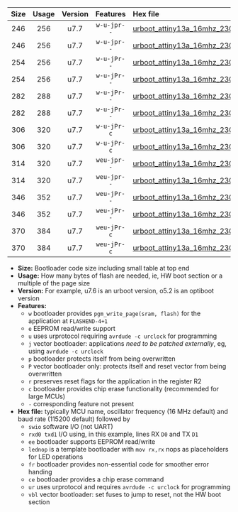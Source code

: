 |Size|Usage|Version|Features|Hex file|
|:-:|:-:|:-:|:-:|:--|
|246|256|u7.7|`w-u-jpr--`|[urboot_attiny13a_16mhz_230400bps_swio_rxb0_txb1_lednop_ur_vbl.hex](https://raw.githubusercontent.com/stefanrueger/urboot.hex/main/mcus/attiny13a/fcpu_16mhz/230400_bps/urboot_attiny13a_16mhz_230400bps_swio_rxb0_txb1_lednop_ur_vbl.hex)|
|246|256|u7.7|`w-u-jpr--`|[urboot_attiny13a_16mhz_230400bps_swio_rxb1_txb0_lednop_ur_vbl.hex](https://raw.githubusercontent.com/stefanrueger/urboot.hex/main/mcus/attiny13a/fcpu_16mhz/230400_bps/urboot_attiny13a_16mhz_230400bps_swio_rxb1_txb0_lednop_ur_vbl.hex)|
|254|256|u7.7|`w-u-jPr--`|[urboot_attiny13a_16mhz_230400bps_swio_rxb0_txb1_ur_vbl.hex](https://raw.githubusercontent.com/stefanrueger/urboot.hex/main/mcus/attiny13a/fcpu_16mhz/230400_bps/urboot_attiny13a_16mhz_230400bps_swio_rxb0_txb1_ur_vbl.hex)|
|254|256|u7.7|`w-u-jPr--`|[urboot_attiny13a_16mhz_230400bps_swio_rxb1_txb0_ur_vbl.hex](https://raw.githubusercontent.com/stefanrueger/urboot.hex/main/mcus/attiny13a/fcpu_16mhz/230400_bps/urboot_attiny13a_16mhz_230400bps_swio_rxb1_txb0_ur_vbl.hex)|
|282|288|u7.7|`w-u-jPr--`|[urboot_attiny13a_16mhz_230400bps_swio_rxb0_txb1_lednop_fr_ur_vbl.hex](https://raw.githubusercontent.com/stefanrueger/urboot.hex/main/mcus/attiny13a/fcpu_16mhz/230400_bps/urboot_attiny13a_16mhz_230400bps_swio_rxb0_txb1_lednop_fr_ur_vbl.hex)|
|282|288|u7.7|`w-u-jPr--`|[urboot_attiny13a_16mhz_230400bps_swio_rxb1_txb0_lednop_fr_ur_vbl.hex](https://raw.githubusercontent.com/stefanrueger/urboot.hex/main/mcus/attiny13a/fcpu_16mhz/230400_bps/urboot_attiny13a_16mhz_230400bps_swio_rxb1_txb0_lednop_fr_ur_vbl.hex)|
|306|320|u7.7|`w-u-jPr-c`|[urboot_attiny13a_16mhz_230400bps_swio_rxb0_txb1_lednop_fr_ce_ur_vbl.hex](https://raw.githubusercontent.com/stefanrueger/urboot.hex/main/mcus/attiny13a/fcpu_16mhz/230400_bps/urboot_attiny13a_16mhz_230400bps_swio_rxb0_txb1_lednop_fr_ce_ur_vbl.hex)|
|306|320|u7.7|`w-u-jPr-c`|[urboot_attiny13a_16mhz_230400bps_swio_rxb1_txb0_lednop_fr_ce_ur_vbl.hex](https://raw.githubusercontent.com/stefanrueger/urboot.hex/main/mcus/attiny13a/fcpu_16mhz/230400_bps/urboot_attiny13a_16mhz_230400bps_swio_rxb1_txb0_lednop_fr_ce_ur_vbl.hex)|
|314|320|u7.7|`weu-jpr--`|[urboot_attiny13a_16mhz_230400bps_swio_rxb0_txb1_ee_lednop_ur_vbl.hex](https://raw.githubusercontent.com/stefanrueger/urboot.hex/main/mcus/attiny13a/fcpu_16mhz/230400_bps/urboot_attiny13a_16mhz_230400bps_swio_rxb0_txb1_ee_lednop_ur_vbl.hex)|
|314|320|u7.7|`weu-jpr--`|[urboot_attiny13a_16mhz_230400bps_swio_rxb1_txb0_ee_lednop_ur_vbl.hex](https://raw.githubusercontent.com/stefanrueger/urboot.hex/main/mcus/attiny13a/fcpu_16mhz/230400_bps/urboot_attiny13a_16mhz_230400bps_swio_rxb1_txb0_ee_lednop_ur_vbl.hex)|
|346|352|u7.7|`weu-jPr--`|[urboot_attiny13a_16mhz_230400bps_swio_rxb0_txb1_ee_lednop_fr_ur_vbl.hex](https://raw.githubusercontent.com/stefanrueger/urboot.hex/main/mcus/attiny13a/fcpu_16mhz/230400_bps/urboot_attiny13a_16mhz_230400bps_swio_rxb0_txb1_ee_lednop_fr_ur_vbl.hex)|
|346|352|u7.7|`weu-jPr--`|[urboot_attiny13a_16mhz_230400bps_swio_rxb1_txb0_ee_lednop_fr_ur_vbl.hex](https://raw.githubusercontent.com/stefanrueger/urboot.hex/main/mcus/attiny13a/fcpu_16mhz/230400_bps/urboot_attiny13a_16mhz_230400bps_swio_rxb1_txb0_ee_lednop_fr_ur_vbl.hex)|
|370|384|u7.7|`weu-jPr-c`|[urboot_attiny13a_16mhz_230400bps_swio_rxb0_txb1_ee_lednop_fr_ce_ur_vbl.hex](https://raw.githubusercontent.com/stefanrueger/urboot.hex/main/mcus/attiny13a/fcpu_16mhz/230400_bps/urboot_attiny13a_16mhz_230400bps_swio_rxb0_txb1_ee_lednop_fr_ce_ur_vbl.hex)|
|370|384|u7.7|`weu-jPr-c`|[urboot_attiny13a_16mhz_230400bps_swio_rxb1_txb0_ee_lednop_fr_ce_ur_vbl.hex](https://raw.githubusercontent.com/stefanrueger/urboot.hex/main/mcus/attiny13a/fcpu_16mhz/230400_bps/urboot_attiny13a_16mhz_230400bps_swio_rxb1_txb0_ee_lednop_fr_ce_ur_vbl.hex)|

- **Size:** Bootloader code size including small table at top end
- **Usage:** How many bytes of flash are needed, ie, HW boot section or a multiple of the page size
- **Version:** For example, u7.6 is an urboot version, o5.2 is an optiboot version
- **Features:**
  + `w` bootloader provides `pgm_write_page(sram, flash)` for the application at `FLASHEND-4+1`
  + `e` EEPROM read/write support
  + `u` uses urprotocol requiring `avrdude -c urclock` for programming
  + `j` vector bootloader: applications *need to be patched externally*, eg, using `avrdude -c urclock`
  + `p` bootloader protects itself from being overwritten
  + `P` vector bootloader only: protects itself and reset vector from being overwritten
  + `r` preserves reset flags for the application in the register R2
  + `c` bootloader provides chip erase functionality (recommended for large MCUs)
  + `-` corresponding feature not present
- **Hex file:** typically MCU name, oscillator frequency (16 MHz default) and baud rate (115200 default) followed by
  + `swio` software I/O (not UART)
  + `rxd0 txd1` I/O using, in this example, lines RX `D0` and TX `D1`
  + `ee` bootloader supports EEPROM read/write
  + `lednop` is a template bootloader with `mov rx,rx` nops as placeholders for LED operations
  + `fr` bootloader provides non-essential code for smoother error handing
  + `ce` bootloader provides a chip erase command
  + `ur` uses urprotocol and requires `avrdude -c urclock` for programming
  + `vbl` vector bootloader: set fuses to jump to reset, not the HW boot section
